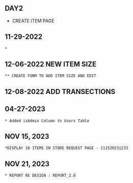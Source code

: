 

## DAY2

* CREATE ITEM PAGE

## 11-29-2022
    * 


## 12-06-2022 NEW ITEM SIZE
    ** CREATE FORM TO ADD ITEM SIZE AND EDIT

## 12-08-2022 ADD TRANSECTIONS


## 04-27-2023
    * Added isAdmin Column to Users Table

## NOV 15, 2023
    *DISPLAY 10 ITEMS IN STORE REQUEST PAGE - 111520231233

## NOV 21, 2023
    * REPORT RE DESIGN : REPORT_2.0
